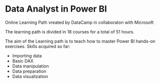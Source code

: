 # Data Analyst in Power BI
Online Learning Path vreated by DataCamp in collaboraton with Microsoft

The learning path is divided in 18 courses for a total of 51 hours.


The aim of the Learning path is to teach how to master Power BI hands-on exercises. Skills acquired so far:
- Importing data
- Basic DAX
- Data manipulation
- Data preparation
- Data visualization

